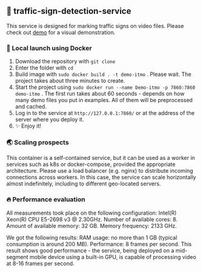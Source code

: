 ## 🚗 traffic-sign-detection-service 

This service is designed for marking traffic signs on video files. Please check out [demo](http://karouniform.xyz:7860/) for a visual demonstration.

### 🐋 Local launch using Docker
1. Download the repository with `git clone`
2. Enter the folder with `cd`
3. Build image with `sudo docker build . -t demo-itmo` .
Please wait. The project takes about three minutes to create.
4. Start the project using `sudo docker run --name Demo-itmo -p 7860:7860 demo-itmo` . The first run takes about 60 seconds - depends on how many demo files you put in examples. All of them will be preprocessed and cached.
5. Log in to the service at `http://127.0.0.1:7860/` or at the address of the server where you deploy it.
6. ✨ Enjoy it!

### 🌏 Scaling prospects
This container is a self-contained service, but it can be used as a worker in services such as k8s or docker-compose, provided the appropriate architecture. Please use a load balancer (e.g. nginx) to distribute incoming connections across workers. In this case, the service can scale horizontally almost indefinitely, including to different geo-located servers.

### 🔥 Performance evaluation
All measurements took place on the following configuration: Intel(R) Xeon(R) CPU E5-2698 v3 @ 2.30GHz. Number of available cores: 8. Amount of available memory: 32 GB. Memory frequency: 2133 GHz.

We got the following results: RAM usage: no more than 1 GB (typical consumption is around 200 MB). Performance: 8 frames per second. This result shows good performance - the service, being deployed on a mid-segment mobile device using a built-in GPU, is capable of processing video at 8-16 frames per second.
